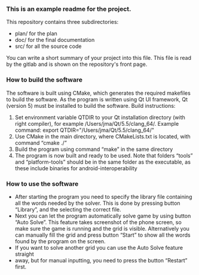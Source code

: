 ### This is an example readme for the project.

This repository contains three subdirectories:

* plan/ for the plan 
* doc/  for the final documentation
* src/  for all the source code

You can write a short summary of your project into this file.
This file is read by the gitlab and is shown on the repository's front page.


### How to build the software
The software is built using CMake, which generates the required makefiles to build the software. As the program is written using Qt UI framework, Qt (version 5) must be installed to build the software. Build instructions:

1. Set environment variable QTDIR to your Qt installation directory (with right compiler), for example /Users/jma/Qt/5.5/clang_64/. Example command: export QTDIR="/Users/jma/Qt/5.5/clang_64/"
2. Use CMake in the main directory, where CMakeLists.txt is located, with command “cmake ./”
3. Build the program using command “make” in the same directory
4. The program is now built and ready to be used. Note that folders “tools” and “platform-tools” should be in the same folder as the executable, as these include binaries for android-interoperability

### How to use the software
- After starting the program you need to specify the library file containing all
the words needed by the solver. This is done by pressing button “Library”, and 
the selecting the correct file.
- Next you can let the program automatically solve game by using button 
“Auto Solve”. This feature takes screenshot of the phone screen, so make sure 
the game is running and the grid is visible. Alternatively you can manually fill
the grid and press button “Start” to show all the words found by the program on 
the screen.
- If you want to solve another grid you can use the Auto Solve feature straight 
- away, but for manual inputting, you need to press the button “Restart” first.
